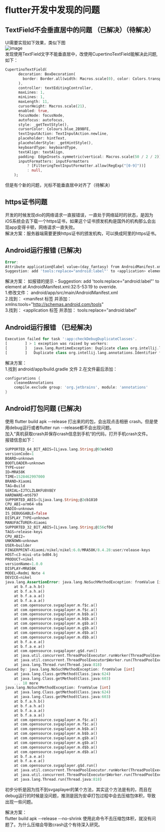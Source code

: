 # flutter开发中发现的问题

## TextField不会垂直居中的问题 （已解决）（待解决）

UI需要实现如下效果，类似下图  
![image](https://yoffieyf.github.io/Yoffie/image/flutter_01.png)  
发现使用TextField文字不能垂直居中，改使用CupertinoTextField能解决此问题,如下：  

```Dart
CupertinoTextField(
      decoration: BoxDecoration(
        border: Border.all(width: Macros.scale(0), color: Colors.transparent),
      ),
      controller: textEditingController,
      maxLines: 1,
      minLines: 1,
      maxLength: 11,
      cursorHeight: Macros.scale(21),
      enabled: true,
      focusNode: focusNode,
      autofocus: autofocus,
      style: _getTextStyle(),
      cursorColor: Colours.blue_2B9BFE,
      textInputAction: TextInputAction.newline,
      placeholder: hintText,
      placeholderStyle: _getHintStyle(),
      keyboardType: keyboardType,
      textAlign: textAlign,
      padding: EdgeInsets.symmetric(vertical: Macros.scale(50 / 2 / 2)),
      inputFormatters: inputFormatters
          ? [FilteringTextInputFormatter.allow(RegExp("[0-9]"))]
          : null,
    );
```

但是有个新的问题，光标不能垂直居中对齐了（待解决）  

## https证书问题  

开发的时候发现dio的网络请求一直报错误，一直处于网络延时的状态，是因为iOS系统会去下载一个https证书，如果这个证书颁发机构是国外的机构那么会出现app变得卡顿，网络请求一直失败。  
解决方案：服务器端需要更换https证书的颁发机构，可以换成阿里的https证书。

## Android运行报错 (已解决)  

```dart
Error:
Attribute application@label value=(day_fantasy) from AndroidManifest.xml:34:9-36 is also present at [com.github.yyued:SVGAPlayer-Android:2.5.3] AndroidManifest.xml:13:9-41 value=(@string/app_name).
Suggestion: add 'tools:replace="android:label"' to <application> element at AndroidManifest.xml:32:5-53:19 to override.
```

解决方案： 如报错的提示 - Suggestion: add 'tools:replace="android:label"' to <application> element at AndroidManifest.xml:32:5-53:19 to override.  
1.修改文件： android/app/src/main/AndroidManifest.xml  
2.找到： <manifest 标签 并添加： xmlns:tools="http://schemas.android.com/tools"  
3.找到： <application 标签 并添加： tools:replace="android:label"

## Android运行报错 （已经解决)

```dart
Execution failed for task ':app:checkDebugDuplicateClasses'.
[        ] > 1 exception was raised by workers:
[        ]   java.lang.RuntimeException: Duplicate class org.intellij.lang.annotations.Flow found in modules annotations-13.0.jar (org.jetbrains:annotations:13.0) and annotations-java5-15.0.jar (org.jetbrains:annotations-java5:15.0)
[        ]   Duplicate class org.intellij.lang.annotations.Identifier found in modules annotations-13.0.jar (org.jetbrains:annotations:13.0) and annotations-java5-15.0.jar (org.jetbrains:annotations-java5:15.0)
```

解决方案：  
1.找到 android/app/build.gradle 文件
2.在文件最后添加：

```dart
configurations {
    cleanedAnnotations
    compile.exclude group: 'org.jetbrains', module: 'annotations'
}
```

## Android打包问题 (已解决)  

使用 flutter build apk --release 打出来的的包，会出现点击相册
crash。但是使用debug运行或者flutter run --release都不会出现问题。  
加入“真机获取crash并保存crash信息到手机“的代码，打开手机crash文件。  
报错信息如下：

```dart
SUPPORTED_64_BIT_ABIS=[Ljava.lang.String;@93ed4d3
versionCode=1
BOARD=unknown
BOOTLOADER=unknown
TYPE=user
ID=MRA58K
TIME=1528462997000
BRAND=Xiaomi
TAG=Build
SERIAL=IJTCLZLBKFU8V8EY
HARDWARE=mt6797
SUPPORTED_ABIS=[Ljava.lang.String;@2cb1810
CPU_ABI=arm64-v8a
RADIO=unknown
IS_DEBUGGABLE=false
DISPLAY_TYPE=unknown
MANUFACTURER=Xiaomi
SUPPORTED_32_BIT_ABIS=[Ljava.lang.String;@156cf0d
TAGS=release-keys
CPU_ABI2=
UNKNOWN=unknown
USER=builder
FINGERPRINT=Xiaomi/nikel/nikel:6.0/MRA58K/8.4.28:user/release-keys
HOST=c3-miui-ota-bd04.bj
PRODUCT=nikel
versionName=1.0.0
DISPLAY=MRA58K
MODEL=Redmi Note 4
DEVICE=nikel
java.lang.AssertionError: java.lang.NoSuchMethodException: fromValue [int]
	at b.f.a.h.b()
	at b.f.a.h.a()
	at b.f.a.a.a()
	at b.f.a.a.a()
	at com.opensource.svgaplayer.m.f$c.a()
	at com.opensource.svgaplayer.m.f$c.a()
	at com.opensource.svgaplayer.m.b$b.a()
	at com.opensource.svgaplayer.m.b$b.a()
	at com.opensource.svgaplayer.m.g$b.a()
	at com.opensource.svgaplayer.m.g$b.a()
	at com.opensource.svgaplayer.m.d$b.a()
	at com.opensource.svgaplayer.m.d$b.a()
	at b.f.a.e.a()
	at b.f.a.e.a()
	at com.opensource.svgaplayer.g$d.run()
	at java.util.concurrent.ThreadPoolExecutor.runWorker(ThreadPoolExecutor.java:1113)
	at java.util.concurrent.ThreadPoolExecutor$Worker.run(ThreadPoolExecutor.java:588)
	at java.lang.Thread.run(Thread.java:818)
Caused by: java.lang.NoSuchMethodException: fromValue [int]
	at java.lang.Class.getMethod(Class.java:624)
	at java.lang.Class.getMethod(Class.java:603)
	... 18 more
java.lang.NoSuchMethodException: fromValue [int]
	at java.lang.Class.getMethod(Class.java:624)
	at java.lang.Class.getMethod(Class.java:603)
	at b.f.a.h.b()
	at b.f.a.h.a()
	at b.f.a.a.a()
	at b.f.a.a.a()
	at com.opensource.svgaplayer.m.f$c.a()
	at com.opensource.svgaplayer.m.f$c.a()
	at com.opensource.svgaplayer.m.b$b.a()
	at com.opensource.svgaplayer.m.b$b.a()
	at com.opensource.svgaplayer.m.g$b.a()
	at com.opensource.svgaplayer.m.g$b.a()
	at com.opensource.svgaplayer.m.d$b.a()
	at com.opensource.svgaplayer.m.d$b.a()
	at b.f.a.e.a()
	at b.f.a.e.a()
	at com.opensource.svgaplayer.g$d.run()
	at java.util.concurrent.ThreadPoolExecutor.runWorker(ThreadPoolExecutor.java:1113)
	at java.util.concurrent.ThreadPoolExecutor$Worker.run(ThreadPoolExecutor.java:588)
	at java.lang.Thread.run(Thread.java:818)
```

初步分析是因为找不到svgaplayer的某个方法，其实这个方法是有的，而且在debug运行的时候是没问题，推测是因为安卓打包过程中会去压缩包体积，导致出现一些问题。 

解决方案：  
flutter build apk --release  --no-shrink 使用此命令不去压缩包体积，就没有问题了。为什么压缩会导致crash这个有待深入研究。